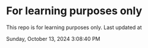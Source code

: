 # For learning purposes only
This repo is for learning purposes only.
Last updated at

Sunday, October 13, 2024 3:08:40 PM

